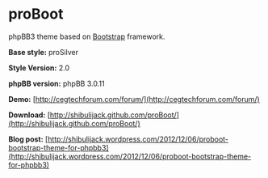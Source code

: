 proBoot
=======

phpBB3 theme based on [Bootstrap](http://twitter.github.com/bootstrap/) framework.

**Base style:** proSilver

**Style Version:** 2.0

**phpBB version:** phpBB 3.0.11

**Demo:** [http://cegtechforum.com/forum/](http://cegtechforum.com/forum/)

**Download:** [http://shibulijack.github.com/proBoot/](http://shibulijack.github.com/proBoot/)

**Blog post:** [http://shibulijack.wordpress.com/2012/12/06/proboot-bootstrap-theme-for-phpbb3](http://shibulijack.wordpress.com/2012/12/06/proboot-bootstrap-theme-for-phpbb3)